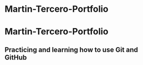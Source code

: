 # Martin-Tercero-Portfolio
# Martin-Tercero-Portfolio

## Practicing and learning how to use Git and GitHub